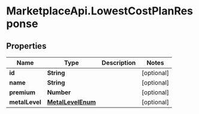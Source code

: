 # MarketplaceApi.LowestCostPlanResponse

## Properties
Name | Type | Description | Notes
------------ | ------------- | ------------- | -------------
**id** | **String** |  | [optional] 
**name** | **String** |  | [optional] 
**premium** | **Number** |  | [optional] 
**metalLevel** | [**MetalLevelEnum**](MetalLevelEnum.md) |  | [optional] 


